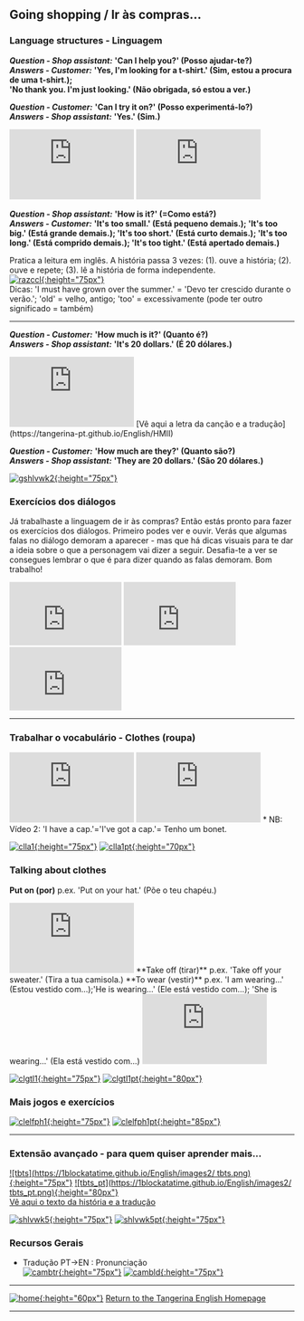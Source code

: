 ## Going shopping / Ir às compras...

### Language structures - Linguagem

***Question - Shop assistant:*** **'Can I help you?' (Posso ajudar-te?)**  
***Answers - Customer:*** **'Yes, I'm looking for a t-shirt.' (Sim, estou a procura de uma t-shirt.);**   
**'No thank you. I'm just looking.' (Não obrigada, só estou a ver.)**  

***Question - Customer:*** **'Can I try it on?' (Posso experimentá-lo?)**  
***Answers - Shop assistant:*** **'Yes.' (Sim.)**  

<iframe width="220" height="124" src="https://www.youtube.com/embed/GiD96zZhunw" frameborder="0" allow="accelerometer; autoplay; encrypted-media; gyroscope; picture-in-picture" allowfullscreen></iframe> <iframe width="220" height="124" src="https://www.youtube.com/embed/-qaHrzxuphU" frameborder="0" allow="accelerometer; autoplay; encrypted-media; gyroscope; picture-in-picture" allowfullscreen></iframe>  

***Question - Shop assistant:*** **'How is it?' (=Como está?)**  
***Answers - Customer:*** **'It's too small.' (Está pequeno demais.); 'It's too big.' (Está grande demais.); 'It's too short.' (Está curto demais.); 'It's too long.' (Está comprido demais.); 'It's too tight.' (Está apertado demais.)**  

Pratica a leitura em inglês. A história passa 3 vezes: (1). ouve a história; (2). ouve e repete; (3). lê a história de forma independente.  
[![razccl](https://1blockatatime.github.io/English/images2/razccl.png){:height="75px"}](https://www.youtube.com/watch?v=gMC22aUQM9c)  
Dicas: 'I must have grown over the summer.' = 'Devo ter crescido durante o verão.'; 'old' = velho, antigo; 'too' = excessivamente (pode ter outro significado = também)  

***

***Question - Customer:*** **'How much is it?' (Quanto é?)**  
***Answers - Shop assistant:*** **'It's 20 dollars.' (É 20 dólares.)**  

<iframe width="220" height="124" src="https://www.youtube.com/embed/MLyFZyh7mM0" frameborder="0" allow="accelerometer; autoplay; encrypted-media; gyroscope; picture-in-picture" allowfullscreen></iframe>  
[Vê aqui a letra da canção e a tradução](https://tangerina-pt.github.io/English/HMII)  

***Question - Customer:*** **'How much are they?' (Quanto são?)**  
***Answers - Shop assistant:*** **'They are 20 dollars.' (São 20 dólares.)**  

[![gshlvwk2](https://1blockatatime.github.io/English/images2/gshlvwk2.png){:height="75px"}](https://www.liveworksheets.com/worksheets/en/English_as_a_Second_Language_(ESL)/Asking_for_prices/Shopping_ri760162nd)  

### Exercícios dos diálogos

Já trabalhaste a linguagem de ir às compras? Então estás pronto para fazer os exercícios dos diálogos. Primeiro podes ver e ouvir. Verás que algumas falas no diálogo demoram a aparecer - mas que há dicas visuais para te dar a ideia sobre o que a personagem vai dizer a seguir. Desafia-te a ver se consegues lembrar o que é para dizer quando as falas demoram. Bom trabalho!   

<iframe width="198" height="112" src="https://www.youtube.com/embed/tDM3D8D_Ljg" frameborder="0" allow="accelerometer; autoplay; encrypted-media; gyroscope; picture-in-picture" allowfullscreen></iframe> <iframe width="198" height="112" src="https://www.youtube.com/embed/8VPb81y6ZWw" frameborder="0" allow="accelerometer; autoplay; encrypted-media; gyroscope; picture-in-picture" allowfullscreen></iframe> <iframe width="198" height="112" src="https://www.youtube.com/embed/Kh-somlGSqA" frameborder="0" allow="accelerometer; autoplay; encrypted-media; gyroscope; picture-in-picture" allowfullscreen></iframe>   

***  

### Trabalhar o vocabulário - Clothes (roupa) 

<iframe width="220" height="124" src="https://www.youtube.com/embed/taoCF1cKZSY" frameborder="0" allow="accelerometer; autoplay; encrypted-media; gyroscope; picture-in-picture" allowfullscreen></iframe>  <iframe width="220" height="124" src="https://www.youtube.com/embed/jNg3KuUFkxU" frameborder="0" allow="accelerometer; autoplay; encrypted-media; gyroscope; picture-in-picture" allowfullscreen></iframe>  
* NB: Vídeo 2: 'I have a cap.'='I've got a cap.'= Tenho um bonet.

<!---[![cldd1](https://1blockatatime.github.io/English/images2/cldd1.PNG){:height="75px"}](https://www.digitaldialects.com/English/Clothes.htm) [![cldd1pt](https://1blockatatime.github.io/English/images2/cldd1_pt.png){:height="80px"}](https://www.digitaldialects.com/English/Clothes.htm)--->    
[![clla1](https://1blockatatime.github.io/English/images2/clla1.PNG){:height="75px"}](https://learningapps.org/10043443) [![clla1pt](https://1blockatatime.github.io/English/images2/clla1_pt.png){:height="70px"}](https://learningapps.org/10043443)   

### Talking about clothes

**Put on (por)** p.ex. 'Put on your hat.' (Põe o teu chapéu.)  
<iframe width="220" height="124" src="https://www.youtube.com/embed/-jBfb33_KHU" frameborder="0" allow="accelerometer; autoplay; encrypted-media; gyroscope; picture-in-picture" allowfullscreen></iframe>  
**Take off (tirar)** p.ex. 'Take off your sweater.' (Tira a tua camisola.)   
**To wear (vestir)** p.ex. 'I am wearing...' (Estou vestido com...);'He is wearing...' (Ele está vestido com...); 'She is wearing...' (Ela está vestido com...)  
<iframe width="220" height="124" src="https://www.youtube.com/embed/_Y_fNXEu0tA" frameborder="0" allow="accelerometer; autoplay; encrypted-media; gyroscope; picture-in-picture" allowfullscreen></iframe>     

[![clgtl1](https://1blockatatime.github.io/English/images2/clgtl1.PNG){:height="75px"}](https://www.gamestolearnenglish.com/clothes-game/) [![clgtl1pt](https://1blockatatime.github.io/English/images2/clgtl1_pt.png){:height="80px"}](https://www.gamestolearnenglish.com/clothes-game/)  

### Mais jogos e exercícios

[![clelfph1](https://1blockatatime.github.io/English/images2/clelfph1.PNG){:height="75px"}](https://en.islcollective.com/video-lessons/clothes-im-wearing) [![clelfph1pt](https://1blockatatime.github.io/English/images2/clelfph1_pt.png){:height="85px"}](https://en.islcollective.com/video-lessons/clothes-im-wearing)  

<!---[![cleslgw1](https://1blockatatime.github.io/English/images2/cleslgw1.PNG){:height="75px"}](http://www.eslgamesworld.com/members/games/vocabulary/memoryaudio/clothes%20and%20color/index.html) [![cleslgw1pt](https://1blockatatime.github.io/English/images2/cleslgw1_pt.png){:height="65px"}](http://www.eslgamesworld.com/members/games/vocabulary/memoryaudio/clothes%20and%20color/index.html)   
[![clsm](https://1blockatatime.github.io/English/images2/clsm.PNG){:height="75px"}](https://www.freddiesville.com/games/clothes-sentence-monkey-game/) [![clsmpt](https://1blockatatime.github.io/English/images2/clsm_pt.png){:height="85px"}](https://www.freddiesville.com/games/clothes-sentence-monkey-game/)-->  

***

### Extensão avançado - para quem quiser aprender mais...
[![tbts](https://1blockatatime.github.io/English/images2/
tbts.png){:height="75px"}](https://www.youtube.com/embed/njpc4vp1Z3I) [![tbts_pt](https://1blockatatime.github.io/English/images2/
tbts_pt.png){:height="80px"}](https://www.youtube.com/embed/njpc4vp1Z3I)  
[Vê aqui o texto da história e a tradução](https://tangerina-pt.github.io/English/TBTS)   

<!---**'What is your size?' (Qual é o seu tamanho?)** **'small' (pequeno)** **'medium' (médio)** **'large' (grande)**  
<audio src="https://1blockatatime.github.io/English/audio/whatsize.mp3" controls preload></audio> <audio src="https://1blockatatime.github.io/English/audio/small.mp3" controls preload></audio> <audio src="https://1blockatatime.github.io/English/audio/medium.mp3" controls preload></audio> <audio src="https://1blockatatime.github.io/English/audio/large.mp3" controls preload></audio>    
**'Have you got a bigger sizer?' = 'Do you have a bigger size?' = (Tem um tamanho maior?)**
<audio src="https://1blockatatime.github.io/English/audio/gotbigger.mp3" controls preload></audio> <audio src="https://1blockatatime.github.io/English/audio/havebigger.mp3" controls preload></audio>--->    

[![shlvwk5](https://1blockatatime.github.io/English/images2/shlvwk5.PNG){:height="75px"}](https://www.liveworksheets.com/ox392277pt) [![shlvwk5pt](https://1blockatatime.github.io/English/images2/shlvwk5_pt.png){:height="75px"}](https://www.liveworksheets.com/ox392277pt)

### Recursos Gerais  
* Tradução PT->EN  :  Pronunciação  
[![cambtr](https://1blockatatime.github.io/English/images/cambtr.PNG){:height="75px"}](https://dictionary.cambridge.org/translate/) [![cambld](https://1blockatatime.github.io/English/images/cambld.PNG){:height="75px"}](https://dictionary.cambridge.org/dictionary/learner-english/)  

***
[![home](https://1blockatatime.github.io/English/images/home.png){:height="60px"}](https://tangerina-pt.github.io/English) [Return to the Tangerina English Homepage](https://tangerina-pt.github.io/English)  

***
